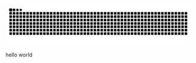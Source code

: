 <picture>
  <source media="(prefers-color-scheme: dark)" srcset="https://raw.githubusercontent.com/SeanRYates/SeanRYates/output/github-contribution-grid-snake-dark.svg">
  <source media="(prefers-color-scheme: light)" srcset="https://raw.githubusercontent.com/SeanRYates/SeanRYates/output/github-contribution-grid-snake.svg">
  <img alt="github contribution grid snake animation" src="https://raw.githubusercontent.com/SeanRYates/SeanRYates/output/github-contribution-grid-snake.svg">
</picture>

hello world
